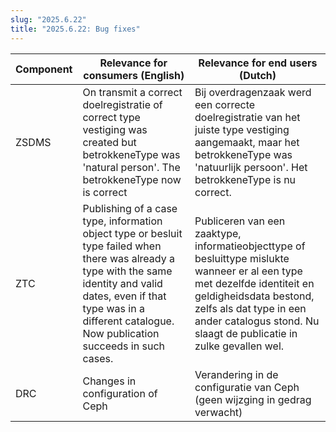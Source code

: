 ```yaml
---
slug: "2025.6.22"
title: "2025.6.22: Bug fixes"
---
```


| Component | Relevance for consumers (English)                                                                                                                                                                                                       | Relevance for end users (Dutch)                                                                                                                                                                                                                      |
| --------- | --------------------------------------------------------------------------------------------------------------------------------------------------------------------------------------------------------------------------------------- | ---------------------------------------------------------------------------------------------------------------------------------------------------------------------------------------------------------------------------------------------------- |
| ZSDMS     | On transmit a correct doelregistratie of correct type vestiging was created but betrokkeneType was 'natural person'. The betrokkeneType now is correct                                                                                  | Bij overdragenzaak werd een correcte doelregistratie van het juiste type vestiging aangemaakt, maar het betrokkeneType was 'natuurlijk persoon'. Het betrokkeneType is nu correct.                                                                   |
| ZTC       | Publishing of a case type, information object type or besluit type failed when there was already a type with the same identity and valid dates, even if that type was in a different catalogue. Now publication succeeds in such cases. | Publiceren van een zaaktype, informatieobjecttype of besluittype mislukte wanneer er al een type met dezelfde identiteit en geldigheidsdata bestond, zelfs als dat type in een ander catalogus stond. Nu slaagt de publicatie in zulke gevallen wel. |
| DRC       | Changes in configuration of Ceph                                                                                                                                                                                                        | Verandering in de configuratie van Ceph (geen wijzging in gedrag verwacht)                                                                                                                                                                           |
